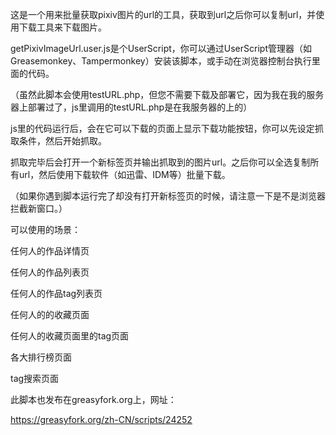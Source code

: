 这是一个用来批量获取pixiv图片的url的工具，获取到url之后你可以复制url，并使用下载工具来下载图片。

getPixivImageUrl.user.js是个UserScript，你可以通过UserScript管理器（如Greasemonkey、Tampermonkey）安装该脚本，或手动在浏览器控制台执行里面的代码。

（虽然此脚本会使用testURL.php，但您不需要下载及部署它，因为我在我的服务器上部署过了，js里调用的testURL.php是在我服务器的上的）

js里的代码运行后，会在它可以下载的页面上显示下载功能按钮，你可以先设定抓取条件，然后开始抓取。

抓取完毕后会打开一个新标签页并输出抓取到的图片url。之后你可以全选复制所有url，然后使用下载软件（如迅雷、IDM等）批量下载。

（如果你遇到脚本运行完了却没有打开新标签页的时候，请注意一下是不是浏览器拦截新窗口。）

可以使用的场景：

任何人的作品详情页

任何人的作品列表页

任何人的作品tag列表页

任何人的的收藏页面

任何人的收藏页面里的tag页面

各大排行榜页面

tag搜索页面

此脚本也发布在greasyfork.org上，网址：

https://greasyfork.org/zh-CN/scripts/24252

